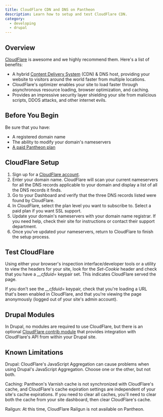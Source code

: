 ```yaml
---
title: CloudFlare CDN and DNS on Pantheon
description: Learn how to setup and test CloudFlare CDN.
category:
  - developing
  - drupal
---
```


## Overview

[CloudFlare](https://www.cloudflare.com) is awesome and we highly recommend them. Here's a list of benefits:

- A hybrid [Content Delivery System](/articles/drupal/content-delivery-network-cdn-for-file-distribution/) (CDN) & DNS host, providing your website to visitors around the world faster from multiple locations.
- CloudFlare's optimizer enables your site to load faster through asynchronous resource loading, browser optimization, and caching.
- Provides an impressive security layer shielding your site from malicious scripts, DDOS attacks, and other internet evils.


## Before You Begin

Be sure that you have:

- A registered domain name
- The ability to modify your domain's nameservers
- [A paid Pantheon plan](/articles/sites/settings/selecting-a-plan)

## CloudFlare Setup

1. Sign up for a [CloudFlare account](https://www.cloudflare.com/sign-up).
2. Enter your domain name. CloudFlare will scan your current nameservers for all the DNS records applicable to your domain and display a list of all the DNS records it finds.
3. Go to your Dashboard and verify that the three DNS records listed were found by CloudFlare.
4. In CloudFlare, select the plan level you want to subscribe to. Select a paid plan if you want SSL support.
5. Update your domain's nameservers with your domain name registrar. If you need help, check their site for instructions or contact their support department.
6. Once you've updated your nameservers, return to CloudFlare to finish the setup process.

## Test CloudFlare

Using either your browser's inspection interface/developer tools or a utility to view the headers for your site, look for the _Set-Cookie_ header and check that you have a _\_\_cfduid=_ keypair set. This indicates CloudFlare served the page.

If you don't see the _\_\_cfduid=_ keypair, check that you're loading a URL that's been enabled in CloudFlare, and that you're viewing the page anonymously (logged out of your site's admin account).

## Drupal Modules

In Drupal, no modules are required to use CloudFlare, but there is an optional [CloudFlare contrib module](https://drupal.org/project/cloudflare) that provides integration with CloudFlare's API from within your Drupal site.

## Known Limitations

Drupal: CloudFlare's JavaScript Aggregation can cause problems when using Drupal's JavaScript Aggregation. Choose one or the other, but not both.

Caching: Pantheon's Varnish cache is not synchronized with CloudFlare's cache, and CloudFlare's cache expiration settings are independent of your site's cache expirations. If you need to clear all caches, you'll need to clear both the cache from your site dashboard, then clear CloudFlare's cache.

Railgun: At this time, CloudFlare Railgun is not available on Pantheon.
